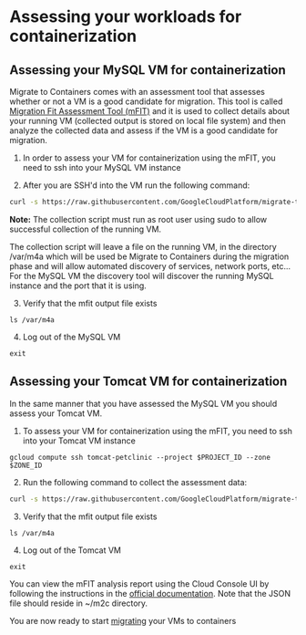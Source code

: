 # Assessing your workloads for containerization 

## Assessing your MySQL VM for containerization
Migrate to Containers comes with an assessment tool that assesses whether or not a VM is a good candidate for migration. This tool is called [Migration Fit Assessment Tool (mFIT)](https://cloud.google.com/migrate/containers/docs/fit-assessment) and it is used to collect details about your running VM (collected output is stored on local file system) and then analyze the collected data and assess if the VM is a good candidate for migration.

1) In order to assess your VM for containerization using the mFIT, you need to ssh into your MySQL VM instance 

2) After you are SSH'd into the VM run the following command:
``` bash
curl -s https://raw.githubusercontent.com/GoogleCloudPlatform/migrate-to-containers/main/scripts/assess_mfit.sh | bash
```

**Note:** The collection script must run as root user using sudo to allow successful collection of the running VM.

The collection script will leave a file on the running VM, in the directory /var/m4a which will be used be Migrate to Containers during the migration phase and will allow automated discovery of services, network ports, etc...  
For the MySQL VM the discovery tool will discover the running MySQL instance and the port that it is using.

3) Verify that the mfit output file exists
```
ls /var/m4a
```
4) Log out of the MySQL VM
```
exit
```

## Assessing your Tomcat VM for containerization
In the same manner that you have assessed the MySQL VM you should assess your Tomcat VM.

1) To assess your VM for containerization using the mFIT, you need to ssh into your Tomcat VM instance 
```
gcloud compute ssh tomcat-petclinic --project $PROJECT_ID --zone $ZONE_ID
```

2) Run the following command to collect the assessment data:
``` bash
curl -s https://raw.githubusercontent.com/GoogleCloudPlatform/migrate-to-containers/main/scripts/assess_mfit.sh | bash
```

3) Verify that the mfit output file exists
```
ls /var/m4a
```

4) Log out of the Tomcat VM
```
exit
```

You can view the mFIT analysis report using the Cloud Console UI by following the instructions in the [official documentation](https://cloud.google.com/migrate/containers/docs/fit-assessment#ldt-console). Note that the JSON file should reside in ~/m2c directory.  

You are now ready to start [migrating](../3-migrate/README.md) your VMs to containers

